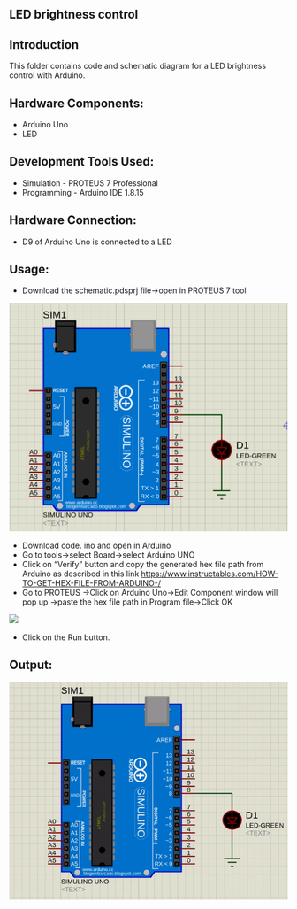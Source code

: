 ## LED brightness control
 
## Introduction
This folder contains code and schematic diagram for a LED brightness control with Arduino.

## Hardware Components:

 - Arduino Uno
 - LED 

## Development Tools Used:

- Simulation  - PROTEUS 7 Professional
- Programming - Arduino IDE 1.8.15

## Hardware Connection:

- D9 of Arduino Uno is connected to a LED

## Usage:

- Download the schematic.pdsprj file->open in PROTEUS 7 tool
 <img src=https://github.com/IEEEProjectsBengaluru/Arduino-Basics-Programming/blob/main/LED%20brightness%20control/results/conections.png>

- Download code. ino and open in Arduino
- Go to tools->select Board->select Arduino UNO
- Click on “Verify” button and copy the generated hex file path from Arduino as described in this link
  https://www.instructables.com/HOW-TO-GET-HEX-FILE-FROM-ARDUINO-/
- Go to PROTEUS ->Click on Arduino Uno->Edit Component window will pop up ->paste the hex file path in Program file->Click OK
 <img src=https://user-images.githubusercontent.com/84024571/134045169-35cc61e7-2f3e-4e02-8c82-73372514dfdb.PNG>

- Click on the Run button.

## Output:

 <img src=https://github.com/IEEEProjectsBengaluru/Arduino-Basics-Programming/blob/main/LED%20brightness%20control/results/ezgif.com-gif-maker.gif>
